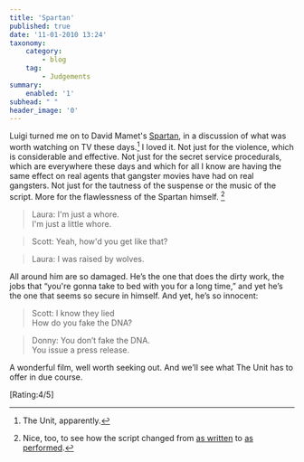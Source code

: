 ```yaml
---
title: 'Spartan'
published: true
date: '11-01-2010 13:24'
taxonomy:
    category:
        - blog
    tag:
        - Judgements
summary:
    enabled: '1'
subhead: " "
header_image: '0'
---
```


Luigi turned me on to David Mamet's [Spartan](https://www.imdb.com/title/tt0360009/), in a discussion of what was worth watching on TV these days.[^fn1] I loved it. Not just for the violence, which is considerable and effective. Not just for the secret service procedurals, which are everywhere these days and which for all I know are having the same effect on real agents that gangster movies have had on real gangsters. Not just for the tautness of the suspense or the music of the script. More for the flawlessness of the Spartan himself. [^fn2]

> Laura: I'm just a whore.  
> I'm just a little whore.  

> Scott: Yeah, how'd you get like that?  

> Laura: I was raised by wolves.

All around him are so damaged. He’s the one that does the dirty work, the jobs that “you're gonna take to bed with you for a long time,” and yet he’s the one that seems so secure in himself. And yet, he’s so innocent:

> Scott: I know they lied  
> How do you fake the DNA?

> Donny: You don’t fake the DNA.  
> You issue a press release.

A wonderful film, well worth seeking out. And we’ll see what The Unit has to offer in due course.

[Rating:4/5]

[^fn1]: The Unit, apparently.

[^fn2]: Nice, too, to see how the script changed from [as written](http://www.dailyscript.com/scripts/spartan.pdf) to [as performed](http://www.script-o-rama.com/movie_scripts/s/spartan-script-transcript-david-mamet.html).

